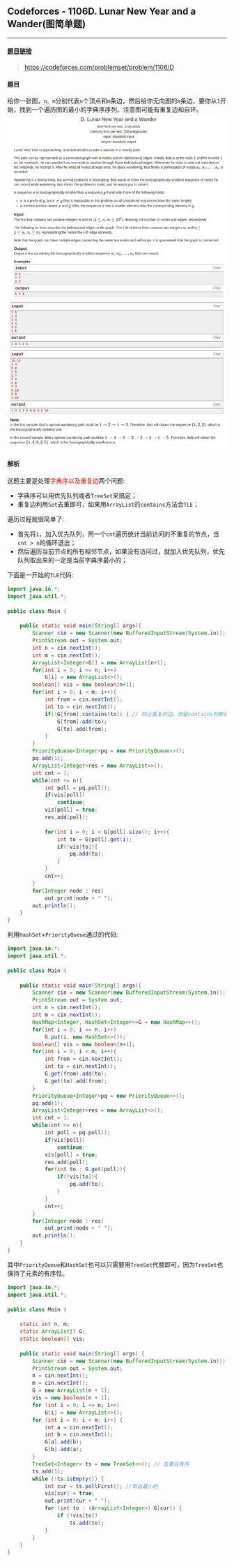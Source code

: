 ﻿## Codeforces - 1106D. Lunar New Year and a Wander(图简单题)
***
#### [题目链接](https://codeforces.com/problemset/problem/1106/D)

> https://codeforces.com/problemset/problem/1106/D

#### 题目

给你一张图，`n、m`分别代表`n`个顶点和`m`条边，然后给你无向图的`m`条边，要你从`1`开始，找到一个遍历图的最小的字典序序列。注意图可能有重复边和自环。
![在这里插入图片描述](images/1106D_t1.png)
![在这里插入图片描述](images/1106D_t2.png)

#### 解析
这题主要是处理<font color = red>字典序以及重复边</font>两个问题:

* 字典序可以用优先队列或者`TreeSet`来搞定；
* 重复边利用`Set`去重即可，如果用`ArrayList`的`contains`方法会`TLE`；

遍历过程就很简单了: 

* 首先将`1`，加入优先队列，用一个`cnt`遍历统计当前访问的不重复的节点，当`cnt > n`的循环退出；
* 然后遍历当前节点的所有相邻节点，如果没有访问过，就加入优先队列，优先队列取出来的一定是当前字典序最小的；



下面是一开始的`TLE`代码:

```java
import java.io.*;
import java.util.*;

public class Main {

    public static void main(String[] args){
        Scanner cin = new Scanner(new BufferedInputStream(System.in));
        PrintStream out = System.out;
        int n = cin.nextInt();
        int m = cin.nextInt();
        ArrayList<Integer>G[] = new ArrayList[n+1];
        for(int i = 0; i <= n; i++)
            G[i] = new ArrayList<>();
        boolean[] vis = new boolean[n+1];
        for(int i = 0; i < m; i++){
            int from = cin.nextInt();
            int to = cin.nextInt();
            if(!G[from].contains(to)) { // 防止重复的边，但是contains判断会超时
                G[from].add(to);
                G[to].add(from);
            }
        }
        PriorityQueue<Integer>pq = new PriorityQueue<>();
        pq.add(1);
        ArrayList<Integer>res = new ArrayList<>();
        int cnt = 1;
        while(cnt <= n){
            int poll = pq.poll();
            if(vis[poll])
                continue;
            vis[poll] = true;
            res.add(poll);

            for(int i = 0; i < G[poll].size(); i++){
                int to = G[poll].get(i);
                if(!vis[to]){
                    pq.add(to);
                }
            }
            cnt++;
        }
        for(Integer node : res)
            out.print(node + " ");
        out.println();
    }
}
```
利用`HashSet`+`PriorityQueue`通过的代码: 
```java
import java.io.*;
import java.util.*;

public class Main {

    public static void main(String[] args){
        Scanner cin = new Scanner(new BufferedInputStream(System.in));
        PrintStream out = System.out;
        int n = cin.nextInt();
        int m = cin.nextInt();
        HashMap<Integer, HashSet<Integer>>G = new HashMap<>();
        for(int i = 0; i <= n; i++)
            G.put(i, new HashSet<>());
        boolean[] vis = new boolean[n+1];
        for(int i = 0; i < m; i++){
            int from = cin.nextInt();
            int to = cin.nextInt();
            G.get(from).add(to);
            G.get(to).add(from);
        }
        PriorityQueue<Integer>pq = new PriorityQueue<>();
        pq.add(1);
        ArrayList<Integer>res = new ArrayList<>();
        int cnt = 1;
        while(cnt <= n){
            int poll = pq.poll();
            if(vis[poll])
                continue;
            vis[poll] = true;
            res.add(poll);
            for(int to : G.get(poll)){
                if(!vis[to]){
                    pq.add(to);
                }
            }
            cnt++;
        }
        for(Integer node : res)
            out.print(node + " ");
        out.println();
    }
}

```
其中`PriorityQueue`和`HashSet`也可以只需要用`TreeSet`代替即可，因为`TreeSet`也保持了元素的有序性。
```java
import java.io.*;
import java.util.*;

public class Main {

    static int n, m;
    static ArrayList[] G;
    static boolean[] vis;

    public static void main(String[] args) {
        Scanner cin = new Scanner(new BufferedInputStream(System.in));
        PrintStream out = System.out;
        n = cin.nextInt();
        m = cin.nextInt();
        G = new ArrayList[n + 1];
        vis = new boolean[n + 1];
        for (int i = 0; i <= n; i++)
            G[i] = new ArrayList<>();
        for (int i = 0; i < m; i++) {
            int a = cin.nextInt();
            int b = cin.nextInt();
            G[a].add(b);
            G[b].add(a);
        }
        TreeSet<Integer> ts = new TreeSet<>(); // 去重且有序
        ts.add(1);
        while (!ts.isEmpty()) {
            int cur = ts.pollFirst(); //取出最小的
            vis[cur] = true;
            out.print(cur + " ");
            for (int to : (ArrayList<Integer>) G[cur]) {
                if (!vis[to])
                    ts.add(to);
            }
        }
    }
}
```


